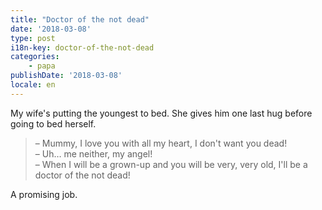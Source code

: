 ```yaml
---
title: "Doctor of the not dead"
date: '2018-03-08'
type: post
i18n-key: doctor-of-the-not-dead
categories:
    - papa
publishDate: '2018-03-08'
locale: en
---
```


My wife's putting the youngest to bed. She gives him one last hug before going to bed herself.

<!-- more -->

> – Mummy, I love you with all my heart, I don't want you dead!  
> – Uh… me neither, my angel!  
> – When I will be a grown-up and you will be very, very old, I'll be a doctor of the not dead!

A promising job.

